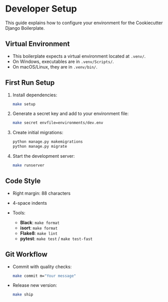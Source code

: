 # Developer Setup

This guide explains how to configure your environment for the Cookiecutter Django Boilerplate.

## Virtual Environment

- This boilerplate expects a virtual environment located at `.venv/`.
- On Windows, executables are in `.venv/Scripts/`.
- On macOS/Linux, they are in `.venv/bin/`.

## First Run Setup

1. Install dependencies:
   ```bash
   make setup


2. Generate a secret key and add to your environment file:

   ```bash
   make secret envfile=environments/dev.env
   ```
3. Create initial migrations:

   ```bash
   python manage.py makemigrations
   python manage.py migrate
   ```
4. Start the development server:

   ```bash
   make runserver
   ```

## Code Style

* Right margin: 88 characters
* 4-space indents
* Tools:

    * **Black**: `make format`
    * **isort**: `make format`
    * **Flake8**: `make lint`
    * **pytest**: `make test` / `make test-fast`

## Git Workflow

* Commit with quality checks:

  ```bash
  make commit m="Your message"
  ```
* Release new version:

  ```bash
  make ship
  ```
